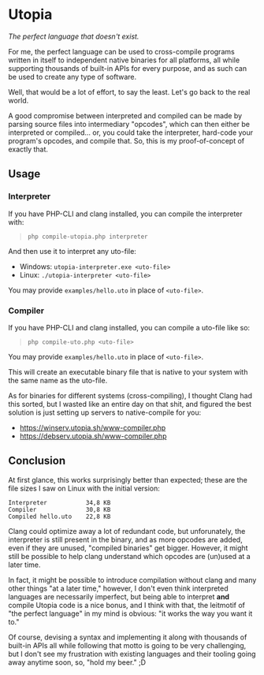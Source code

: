 # Utopia

*The perfect language that doesn't exist.*

For me, the perfect language can be used to cross-compile programs written in itself to independent native binaries for all platforms, all while supporting thousands of built-in APIs for every purpose, and as such can be used to create any type of software.

Well, that would be a lot of effort, to say the least. Let's go back to the real world.

A good compromise between interpreted and compiled can be made by parsing source files into intermediary "opcodes", which can then either be interpreted or compiled... or, you could take the interpreter, hard-code your program's opcodes, and compile that. So, this is my proof-of-concept of exactly that.

## Usage

### Interpreter

If you have PHP-CLI and clang installed, you can compile the interpreter with:

> `php compile-utopia.php interpreter`

And then use it to interpret any uto-file:

- Windows: `utopia-interpreter.exe <uto-file>`
- Linux: `./utopia-interpreter <uto-file>`

You may provide `examples/hello.uto` in place of `<uto-file>`.

### Compiler

If you have PHP-CLI and clang installed, you can compile a uto-file like so:

> `php compile-uto.php <uto-file>`

You may provide `examples/hello.uto` in place of `<uto-file>`.

This will create an executable binary file that is native to your system with the same name as the uto-file.

As for binaries for different systems (cross-compiling), I thought Clang had this sorted, but I wasted like an entire day on that shit, and figured the best solution is just setting up servers to native-compile for you:

- https://winserv.utopia.sh/www-compiler.php
- https://debserv.utopia.sh/www-compiler.php

## Conclusion

At first glance, this works surprisingly better than expected; these are the file sizes I saw on Linux with the initial version:

```
Interpreter           34,8 KB
Compiler              30,8 KB
Compiled hello.uto    22,8 KB
```

Clang could optimize away a lot of redundant code, but unforunately, the interpreter is still present in the binary, and as more opcodes are added, even if they are unused, "compiled binaries" get bigger. However, it might still be possible to help clang understand which opcodes are (un)used at a later time.

In fact, it might be possible to introduce compilation without clang and many other things "at a later time," however, I don't even think interpreted languages are necessarily imperfect, but being able to interpret **and** compile Utopia code is a nice bonus, and I think with that, the leitmotif of "the perfect language" in my mind is obvious: "it works the way you want it to."

Of course, devising a syntax and implementing it along with thousands of built-in APIs all while following that motto is going to be very challenging, but I don't see my frustration with existing languages and their tooling going away anytime soon, so, "hold my beer." ;D
